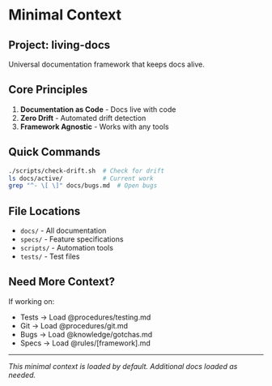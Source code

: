# Minimal Context

## Project: living-docs
Universal documentation framework that keeps docs alive.

## Core Principles
1. **Documentation as Code** - Docs live with code
2. **Zero Drift** - Automated drift detection
3. **Framework Agnostic** - Works with any tools

## Quick Commands
```bash
./scripts/check-drift.sh  # Check for drift
ls docs/active/           # Current work
grep "^- \[ \]" docs/bugs.md  # Open bugs
```

## File Locations
- `docs/` - All documentation
- `specs/` - Feature specifications
- `scripts/` - Automation tools
- `tests/` - Test files

## Need More Context?
If working on:
- Tests → Load @procedures/testing.md
- Git → Load @procedures/git.md
- Bugs → Load @knowledge/gotchas.md
- Specs → Load @rules/[framework].md

---
*This minimal context is loaded by default. Additional docs loaded as needed.*